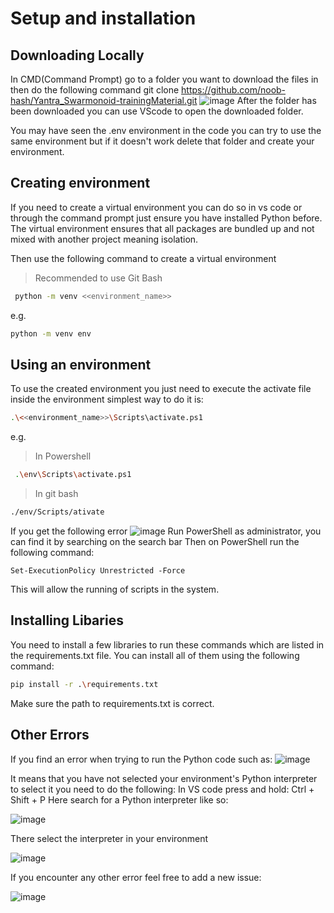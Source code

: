 # Setup and installation

## Downloading Locally

In CMD(Command Prompt) go to a folder you want to download the files in then do the following command
git clone <https://github.com/noob-hash/Yantra_Swarmonoid-trainingMaterial.git>
![image](https://github.com/noob-hash/Yantra_Swarmonoid-trainingMaterial/assets/80933227/56562768-7bbc-47cf-8b24-d7366e4dfee2)
After the folder has been downloaded you can use VScode to open the downloaded folder.

You may have seen the .env environment in the code you can try to use the same environment but if it doesn't work delete that folder and create your environment.

## Creating environment

If you need to create a virtual environment you can do so in vs code or through the command prompt just ensure you have installed Python before.
The virtual environment ensures that all packages are bundled up and not mixed with another project meaning isolation.

Then use the following command to create a virtual environment

>Recommended to use Git Bash

```bash
 python -m venv <<environment_name>> 
 ```

e.g.

```bash
python -m venv env
```

## Using an environment

To use the created environment you just need to execute the activate file inside the environment simplest way to do it is:

```bash
.\<<environment_name>>\Scripts\activate.ps1
```

e.g.

>In Powershell

```bash
 .\env\Scripts\activate.ps1 
 ```

 >In git bash

 ```bash
 ./env/Scripts/ativate
 ```

If you get the following error
![image](https://github.com/noob-hash/Yantra_Swarmonoid-trainingMaterial/assets/80933227/6e6c6ec2-c5de-4244-9711-11a15b294f87)
Run PowerShell as administrator, you can find it by searching on the search bar
Then on PowerShell run the following command:

```Set-ExecutionPolicy Unrestricted -Force```

This will allow the running of scripts in the system.

## Installing Libaries

You need to install a few libraries to run these commands which are listed in the requirements.txt file. You can install all of them using the following command:

```bash
pip install -r .\requirements.txt
```

Make sure the path to requirements.txt is correct.

## Other Errors

If you find an error when trying to run the Python code such as:
![image](https://github.com/noob-hash/Yantra_Swarmonoid-trainingMaterial/assets/80933227/dcd78b40-2c25-4600-ac60-2c2e30097289)

It means that you have not selected your environment's Python interpreter to select it you need to do the following:
In VS code press and hold: Ctrl + Shift + P
Here search for a Python interpreter like so:

![image](https://github.com/noob-hash/Yantra_Swarmonoid-trainingMaterial/assets/80933227/2919460d-7ccb-4c8a-bb5c-d36c43da883b)

There select the interpreter in your environment

![image](https://github.com/noob-hash/Yantra_Swarmonoid-trainingMaterial/assets/80933227/e52617a3-f859-4ed4-b019-d4b27a9bbc11)

If you encounter any other error feel free to add a new issue:

![image](https://github.com/noob-hash/Yantra_Swarmonoid-trainingMaterial/assets/80933227/a83420df-b6c0-4925-aff9-97a3ae1cf365)
